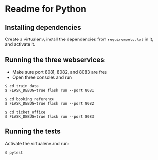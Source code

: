 # Readme for Python

## Installing dependencies

Create a virtualenv, install the dependencies from `requirements.txt` in it, and
activate it.

## Running the three webservices:

* Make sure port 8081, 8082, and 8083 are free
* Open three consoles and run

```
$ cd train_data
$ FLASK_DEBUG=true flask run --port 8081
```

```
$ cd booking_reference
$ FLASK_DEBUG=true flask run --port 8082
```

```
$ cd ticket_office
$ FLASK_DEBUG=true flask run --port 8083
```

## Running the tests

Activate the virtualenv and run:

```
$ pytest
```
